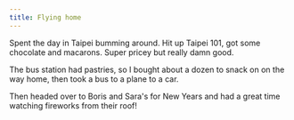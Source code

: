 ```yaml
---
title: Flying home
---
```


Spent the day in Taipei bumming around. Hit up Taipei 101, got some chocolate and macarons. Super pricey but really damn good.

The bus station had pastries, so I bought about a dozen to snack on on the way home, then took a bus to a plane to a car.

Then headed over to Boris and Sara's for New Years and had a great time watching fireworks from their roof!